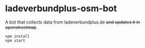 # ladeverbundplus-osm-bot
A bot that collects data from ladeverbundplus.de ~~and updates it in openstreetmap~~.

```
npm install
npm start
```
